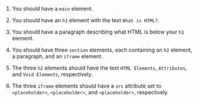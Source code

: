 1. You should have a `main` element.

1. You should have an `h1` element with the text `What is HTML?`.

1. You should have a paragraph describing what HTML is below your `h1` element.

1. You should have three `section` elements, each containing an `h2` element, a paragraph, and an `iframe` element.

1. The three `h2` elements should have the text `HTML Elements`, `Attributes`, and `Void Elements`, respectively.

1. The three `iframe` elements should have a `src` attribute set to `<placeholder>`, `<placeholder>`, and `<placeholder>`, respectively.